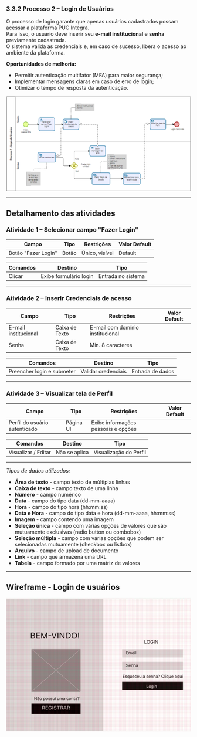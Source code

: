 ### 3.3.2 Processo 2 – Login de Usuários

O processo de login garante que apenas usuários cadastrados possam acessar a plataforma PUC Integra.  
Para isso, o usuário deve inserir seu **e-mail institucional** e **senha** previamente cadastrada.  
O sistema valida as credenciais e, em caso de sucesso, libera o acesso ao ambiente da plataforma.  

**Oportunidades de melhoria:**  
- Permitir autenticação multifator (MFA) para maior segurança;  
- Implementar mensagens claras em caso de erro de login;  
- Otimizar o tempo de resposta da autenticação.  

![PROCESSO 2 - Login de Usuarios](../images/p2_LoginUsuario.png "Modelo BPMN do Processo 2.")

---

## Detalhamento das atividades  

### Atividade 1 – Selecionar campo "Fazer Login"

| **Campo**           | **Tipo**      | **Restrições**          | **Valor Default** |
|-------------------- |---------------|-------------------------|-------------------|
| Botão "Fazer Login" | Botão         | Único, visível          |      Default      |

| **Comandos**       | **Destino**            | **Tipo**             |
|--------------------|------------------------|----------------------|
| Clicar             | Exibe formulário login | Entrada no sistema   |

---

### Atividade 2 – Inserir Credenciais de acesso 

| **Campo**           | **Tipo**        | **Restrições**                     | **Valor Default**|
|---------------------|-----------------|------------------------------------|------------------|
|E-mail institucional | Caixa de Texto  | E-mail com domínio institucional   |                  |
|Senha                | Caixa de Texto  | Min. 8 caracteres                  |                  |

| **Comandos**       | **Destino**                 | **Tipo**            |
|--------------------|-----------------------------|---------------------|
| Preencher login e submeter | Validar credenciais | Entrada de dados    |

---

### Atividade 3 – Visualizar tela de Perfil 

| **Campo**        | **Tipo**      | **Restrições**                       | **Valor Default** |
|------------------|---------------|--------------------------------------|-------------------|
| Perfil do usuário autenticado    | Página UI         | Exibe informações pessoais e opções  |  |

| **Comandos**       | **Destino**            | **Tipo**     |
|--------------------|------------------------|--------------|
| Visualizar / Editar| Não se aplica          | Visualização do Perfil|

---

_Tipos de dados utilizados:_  

* **Área de texto** - campo texto de múltiplas linhas  
* **Caixa de texto** - campo texto de uma linha  
* **Número** - campo numérico  
* **Data** - campo do tipo data (dd-mm-aaaa)  
* **Hora** - campo do tipo hora (hh:mm:ss)  
* **Data e Hora** - campo do tipo data e hora (dd-mm-aaaa, hh:mm:ss)  
* **Imagem** - campo contendo uma imagem  
* **Seleção única** - campo com várias opções de valores que são mutuamente exclusivas (radio button ou combobox)  
* **Seleção múltipla** - campo com várias opções que podem ser selecionadas mutuamente (checkbox ou listbox)  
* **Arquivo** - campo de upload de documento  
* **Link** - campo que armazena uma URL  
* **Tabela** - campo formado por uma matriz de valores  

---

## Wireframe - Login de usuários

![WIREFRAME - PROCESSO 2 - Login](../images/wireframe_login.png)

